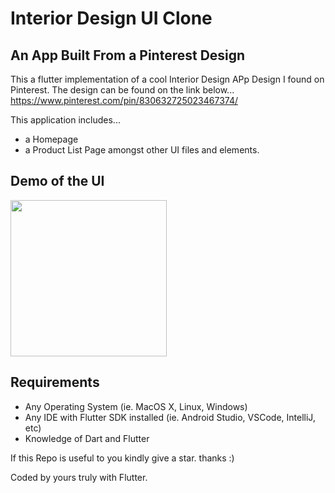 # Interior Design UI Clone

## An App Built From a Pinterest Design

This a flutter implementation of a cool Interior Design APp Design I found on Pinterest.
The design can be found on the link below... 
https://www.pinterest.com/pin/830632725023467374/

This application includes...
- a Homepage
- a Product List Page
amongst other UI files and elements.

## Demo of the UI
<img src="images/interior_design.gif" width="250">

## Requirements
* Any Operating System (ie. MacOS X, Linux, Windows)
* Any IDE with Flutter SDK installed (ie.  Android Studio, VSCode, IntelliJ, etc)
* Knowledge of Dart and Flutter

If this Repo is useful to you kindly give a star. thanks :)

Coded by yours truly with Flutter.
